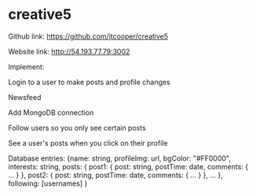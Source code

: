 # creative5

Github link: https://github.com/jtcooper/creative5

Website link: http://54.193.77.79:3002

Implement:

Login to a user to make posts and profile changes

Newsfeed

Add MongoDB connection

Follow users so you only see certain posts

See a user's posts when you click on their profile

Database entries:
{name: string, 
	profileImg: url, 
	bgColor: "#FF0000", 
	interests: string,
  posts: {
    post1: {
      post: string,
      postTime: date,
      comments: { ... }
    },
    post2: {
      post: string,
      postTime: date,
      comments: { ... }
    },
    ...
  },
  following: [usernames]
}
